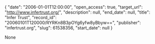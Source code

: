 {
  "date": "2006-01-01T12:00:00", 
  "open_access": true, 
  "target_url": "http://www.infertrust.org/", 
  "description": null, 
  "end_date": null, 
  "title": "Infer Trust", 
  "record_id": "20060101T120000/RYRKn8B3pOYg6yfw8yBbyw==", 
  "publisher": "infertrust.org", 
  "slug": 61538356, 
  "start_date": null
}

None